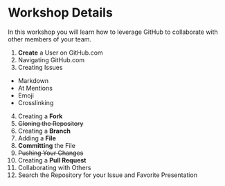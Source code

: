 # Workshop Details

In this workshop you will learn how to leverage GitHub to collaborate with other members of your team.

1. **Create** a User on GitHub.com
2. Navigating GitHub.com
3. Creating Issues
  * Markdown
  * At Mentions
  * Emoji
  * Crosslinking
4. Creating a **Fork**
5. ~~Cloning the Repository~~
6. Creating a **Branch**
7. Adding a **File**
8. **Committing** the File
9. ~~Pushing Your Changes~~
10. Creating a **Pull Request**
11. Collaborating with Others
12. Search the Repository for your Issue and Favorite Presentation
